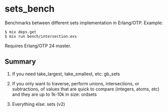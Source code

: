 # sets_bench

Benchmarks between different sets implementation in Erlang/OTP. Example:

```
$ mix deps.get
$ mix run bench/intersection.exs
```

Requires Erlang/OTP 24 master.

## Summary

1. If you need take_largest, take_smallest, etc: gb_sets

2. If you only want to traverse, perform unions, intersections, or subtractions, of values that are quick to compare (integers, atoms, etc) and they are up to 1k-10k in size: ordsets

3. Everything else: sets (v2)
